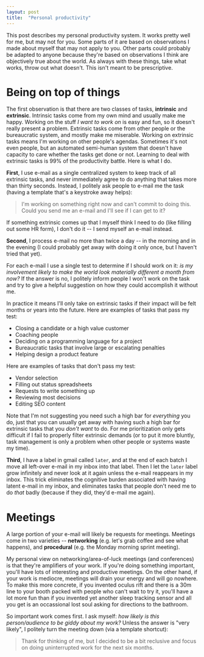 ```yaml
---
layout: post
title:  "Personal productivity"
---
```


This post describes my personal productivity system. It works pretty
well for me, but may not for you. Some parts of it are based on
observations I made about myself that may not apply to you. Other
parts could probably be adapted to anyone because they're based on
observations I think are objectively true about the world. As always
with these things, take what works, throw out what doesn't. This isn't
meant to be prescriptive.

# Being on top of things

The first observation is that there are two classes of tasks,
__intrinsic__ and __extrinsic__. Intrinsic tasks come from my own mind
and usually make me happy. Working on the stuff _I want to work on_ is
easy and fun, so it doesn't really present a problem. Extrinsic tasks
come from other people or the bureaucratic system, and mostly make me
miserable. Working on extrinsic tasks means I'm working on other
people's agendas. Sometimes it's not even people, but an automated
semi-human system that doesn't have capacity to care whether the tasks
get done or not. Learning to deal with extrinsic tasks is 99% of the
productivity battle. Here is what I do.

__First__, I use e-mail as a single centralized system to keep track
of all extrinsic tasks, and never immediately agree to do anything
that takes more than thirty seconds. Instead, I politely ask people to
e-mail me the task (having a template that's a keystroke away helps):

> I'm working on something right now and can't commit to doing
  this. Could you send me an e-mail and I'll see if I can get to it?

If something extrinsic comes up that I myself think I need to do (like
filling out some HR form), I don't do it -- I send myself an e-mail
instead.

__Second__, I process e-mail no more than twice a day -- in the
morning and in the evening (I could probably get away with doing it
only once, but I haven't tried that yet).

For each e-mail I use a single test to determine if I should work on
it: _is my involvement likely to make the world look materially
different a month from now?_ If the answer is no, I politely inform
people I won't work on the task and try to give a helpful suggestion
on how they could accomplish it without me.

In practice it means I'll only take on extrinsic tasks if their impact
will be felt months or years into the future. Here are examples of
tasks that pass my test:

- Closing a candidate or a high value customer
- Coaching people
- Deciding on a programming language for a project
- Bureaucratic tasks that involve large or escalating penalties
- Helping design a product feature

Here are examples of tasks that don't pass my test:

- Vendor selection
- Filling out status spreadsheets
- Requests to write something up
- Reviewing most decisions
- Editing SEO content

Note that I'm not suggesting you need such a high bar for _everything_
you do, just that you can usually get away with having such a high bar
for extrinsic tasks that you _don't want_ to do. For me prioritization
only gets difficult if I fail to properly filter extrinsic demands (or
to put it more bluntly, task management is only a problem when other
people or systems waste my time).

__Third__, I have a label in gmail called `later`, and at the end of
each batch I move all left-over e-mail in my inbox into that
label. Then I let the `later` label grow infinitely and never look at
it again unless the e-mail reappears in my inbox. This trick
eliminates the cognitive burden associated with having latent e-mail
in my inbox, and eliminates tasks that people don't need me to do
*that* badly (because if they did, they'd e-mail me again).

# Meetings

A large portion of your e-mail will likely be requests for
meetings. Meetings come in two varieties -- __networking__ (e.g. let's
grab coffee and see what happens), and __procedural__ (e.g. the Monday
morning sprint meeting).

My personal view on networking/area-of-luck meetings (and conferences)
is that they're amplifiers of your work. If you're doing something
important, you'll have lots of interesting and productive meetings. On
the other hand, if your work is mediocre, meetings will drain your
energy and will go nowhere. To make this more concrete, if you
invented oculus rift and there is a 30m line to your booth packed with
people who can't wait to try it, you'll have a lot more fun than if
you invented yet another sleep tracking sensor and all you get is an
occassional lost soul asking for directions to the bathroom.

So important work comes first. I ask myself: _how likely is this
person/audience to be giddy about my work?_ Unless the answer is "very
likely", I politely turn the meeting down (via a template shortcut):

> Thank for thinking of me, but I decided to be a bit reclusive and
  focus on doing uninterrupted work for the next six months.


